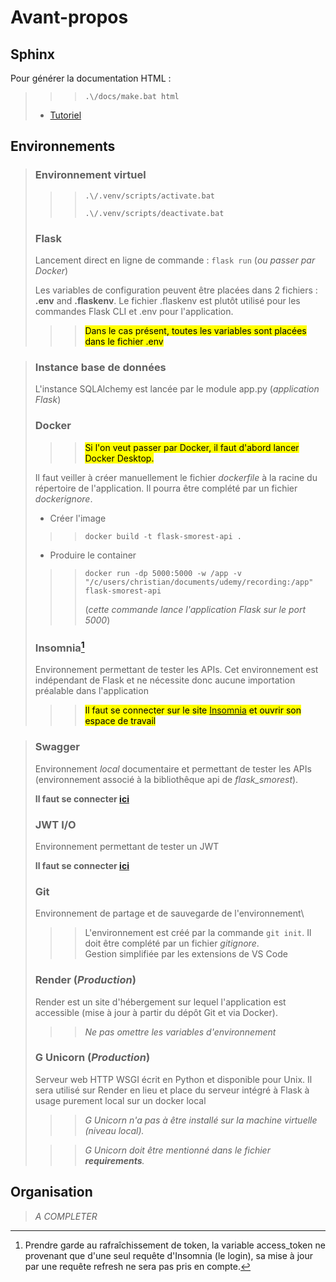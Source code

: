 # Avant-propos

## Sphinx

Pour générer la documentation HTML :

>>>`.\/docs/make.bat html`
>
>* [Tutoriel](https://techwritingmatters.com/documenting-with-sphinx-tutorial-intro-overview>)

## Environnements

>### Environnement virtuel
>
>>>`.\/.venv/scripts/activate.bat`
>>>
>>>`.\/.venv/scripts/deactivate.bat`
>
>### Flask
>
>Lancement direct en ligne de commande : `flask run` (_ou passer par Docker_)
>
>Les variables de configuration peuvent être placées dans 2 fichiers : **.env** and **.flaskenv**. Le fichier .flaskenv est plutôt utilisé pour les commandes Flask CLI et .env pour l'application.
>
>>><mark>Dans le cas présent, toutes les variables sont placées dans le fichier .env</mark>

>### Instance base de données
>
>L'instance SQLAlchemy est lancée par le module app.py (_application Flask_)
>
>### Docker
>
>>><mark>Si l'on veut passer par Docker, il faut d'abord lancer Docker Desktop.</mark>
>
>Il faut veiller à créer manuellement le fichier _dockerfile_ à la racine du répertoire de l'application. Il pourra être complété par un fichier _dockerignore_.
>
>* Créer l'image
>
>>>`docker build -t flask-smorest-api .`
>
>* Produire le container
>
>>>`docker run -dp 5000:5000 -w /app -v "/c/users/christian/documents/udemy/recording:/app" flask-smorest-api`
>>>
>>>(_cette commande lance l'application Flask sur le port 5000_)
>
>### Insomnia[^1]
>
>Environnement permettant de tester les APIs. Cet environnement est indépendant de Flask et ne nécessite donc aucune importation préalable dans l'application
>
>>><mark>Il faut se connecter sur le site [Insomnia](https://app.insomnia.rest/app/dashboard/organizations) et ouvrir son espace de travail</mark>

[^1]: Prendre garde au rafraîchissement de token, la variable access_token ne provenant que d'une seul requête d'Insomnia (le login), sa mise à jour par une requête refresh ne sera pas pris en compte.
>
>### Swagger
>
>Environnement _local_ documentaire et permettant de tester les APIs (environnement associé à la bibliothêque api de _flask_smorest_).
>
>**Il faut se connecter [ici](http://localhost:5000/swagger-ui)**
>
>### JWT I/O
>
>Environnement permettant de tester un JWT
>
>**Il faut se connecter [ici](https://jwt.io)**
>
>### Git
>
>Environnement de partage et de sauvegarde de l'environnement\
>>>L'environnement est créé par la commande `git init`. Il doit être complété par un fichier _gitignore_.\
>>>Gestion simplifiée par les extensions de VS Code
>
>### Render (_Production_)
>
>Render est un site d'hébergement sur lequel l'application est accessible (mise à jour à partir du dépôt Git et via Docker).
>
>>>_Ne pas omettre les variables d'environnement_
>
>### G Unicorn (_Production_)
>
>Serveur web HTTP WSGI écrit en Python et disponible pour Unix.
>Il sera utilisé sur Render en lieu et place du serveur intégré à Flask à usage purement local sur un docker local
>
>>>_G Unicorn n'a pas à être installé sur la machine virtuelle (niveau local)._
>
>>>_G Unicorn doit être mentionné dans le fichier **requirements**._
>
## Organisation
>
>*A COMPLETER*
